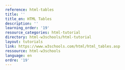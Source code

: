 ```yaml
---
reference: html-tables
title: ''
title_en: HTML Tables
description: ''
learning_order: '19'
resource_categories: html-tutorial
directory: html-w3schools/html-tutorial
layout: tutorials
link: https://www.w3schools.com/html/html_tables.asp
ressource: html-w3schools
language: en
ordre: '19'
---
```

